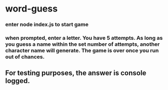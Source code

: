 # word-guess
### enter node index.js to start game
### when prompted, enter a letter. You have 5 attempts. As long as you guess a name within the set number of attempts, another character name will generate. The game is over once you run out of chances.

## For testing purposes, the answer is console logged.

